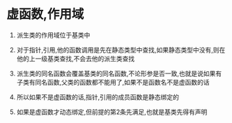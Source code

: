 # 虚函数,作用域

1. 派生类的作用域位于基类中

2. 对于指针,引用,他的函数调用是先在静态类型中查找,如果静态类型中没有,则在他的上一级基类查找,不会去他的派生类查找

3. 派生类的同名函数会覆盖基类的同名函数,不论形参是否一致,也就是说如果有子类有同名函数,父类的函数都不能用了,如果不是函数名不是虚函数的话

4. 所以如果不是虚函数的话,指针,引用的成员函数是静态绑定的

5. 如果是虚函数才动态绑定,但前提的第2条先满足,也就是基类先得有声明

   

